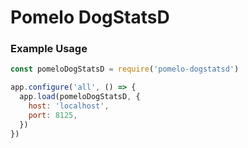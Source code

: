 Pomelo DogStatsD
=============

### Example Usage

```javascript
const pomeloDogStatsD = require('pomelo-dogstatsd')

app.configure('all', () => {
  app.load(pomeloDogStatsD, {
    host: 'localhost',
    port: 8125,
  })
})
```
